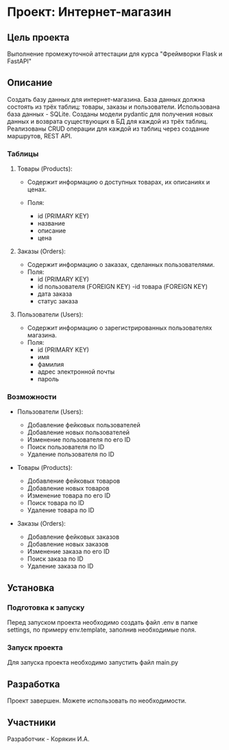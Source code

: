 # Проект: Интернет-магазин
## Цель проекта
Выполнение промежуточной аттестации для курса "Фреймворки Flask и FastAPI"


## Описание
Создать базу данных для интернет-магазина. База данных должна состоять из 
трёх таблиц: товары, заказы и пользователи. Использована база данных - SQLite.
Созданы модели pydantic для получения новых данных и возврата существующих в БД 
для каждой из трёх таблиц.
Реализованы CRUD операции для каждой из таблиц через создание маршрутов, REST API.

### Таблицы
1. Товары (Products):

    - Содержит информацию о доступных товарах, их описаниях и ценах.

    - Поля:
      - id (PRIMARY KEY)
      - название
      - описание
      - цена
2. Заказы (Orders):

   - Содержит информацию о заказах, сделанных пользователями.
   - Поля:
     - id (PRIMARY KEY)
     - id пользователя (FOREIGN KEY)
      -id товара (FOREIGN KEY)
     - дата заказа
     - статус заказа
3. Пользователи (Users):

   - Содержит информацию о зарегистрированных пользователях магазина.
   - Поля:
     - id (PRIMARY KEY)
     - имя
     - фамилия
     - адрес электронной почты
     - пароль

### Возможности
- Пользователи (Users):
  - Добавление фейковых пользователей
  - Добавление новых пользователей
  - Изменение пользователя по его ID
  - Поиск пользователя по ID
  - Удаление пользователя по ID
  
- Товары (Products):
  - Добавление фейковых товаров
  - Добавление новых товаров
  - Изменение товара по его ID
  - Поиск товара по ID
  - Удаление товара по ID
  
- Заказы (Orders):
  - Добавление фейковых заказов
  - Добавление новых заказов
  - Изменение заказа по его ID
  - Поиск заказа по ID
  - Удаление заказа по ID

## Установка
### Подготовка к запуску
Перед запуском проекта необходимо создать файл .env в папке settings, по примеру env.template, заполнив необходимые поля.
### Запуск проекта
Для запуска проекта необходимо запустить файл main.py


## Разработка
Проект завершен. Можете использовать по необходимости.
## Участники
Разработчик - Корякин И.А.
